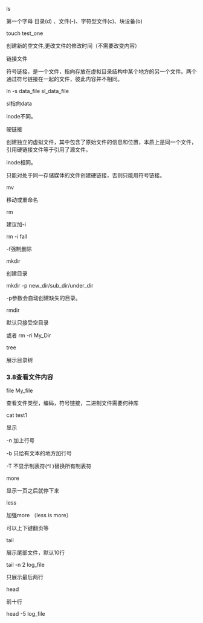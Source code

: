 ls 

第一个字母 目录(d) 、文件(-)、字符型文件(c)、块设备(b)



touch test_one

创建新的空文件,更改文件的修改时间（不需要改变内容）



链接文件

符号链接，是一个文件，指向存放在虚拟目录结构中某个地方的另一个文件。两个通过符号链接在一起的文件，彼此内容并不相同。

ln -s data_file sl_data_file

sl指向data

inode不同。

硬链接

创建独立的虚拟文件，其中包含了原始文件的信息和位置，本质上是同一个文件，引用硬链接文件等于引用了源文件。

inode相同。

只能对处于同一存储媒体的文件创建硬链接，否则只能用符号链接。



mv

移动或重命名



rm 

建议加-i

rm -i fall

-f强制删除



mkdir

创建目录

mkdir -p new_dir/sub_dir/under_dir

-p参数会自动创建缺失的目录。



rmdir

默认只接受空目录

或者 rm -ri My_Dir



tree

展示目录树



### 3.8查看文件内容

file My_file

查看文件类型，编码，符号链接，二进制文件需要何种库



cat test1

显示

-n 加上行号

-b 只给有文本的地方加行号

-T 不显示制表符(^I )替换所有制表符



more

显示一页之后就停下来



less

加强more （less is more）

可以上下键翻页等



tail

展示尾部文件，默认10行

tail -n 2 log_file

只展示最后两行



head

前十行

head -5 log_file





